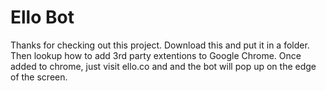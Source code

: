 # Ello Bot

Thanks for checking out this project. Download this and put it in a folder. Then lookup how to add 3rd party extentions to Google Chrome. Once added to chrome, just visit ello.co and and the bot will pop up on the edge of the screen. 